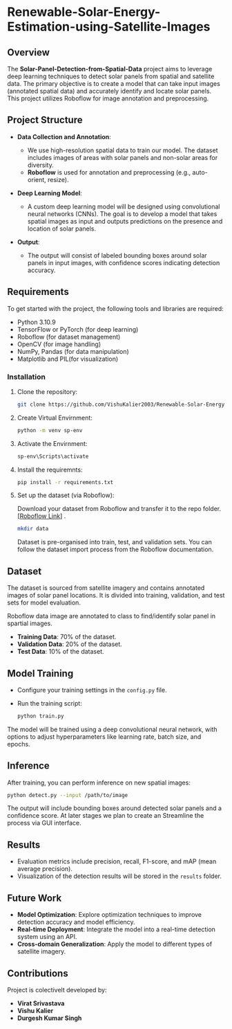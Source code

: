 # Renewable-Solar-Energy-Estimation-using-Satellite-Images

## Overview

The **Solar-Panel-Detection-from-Spatial-Data** project aims to leverage deep learning techniques to detect solar panels from spatial and satellite data. The primary objective is to create a model that can take input images (annotated spatial data) and accurately identify and locate solar panels. This project utilizes Roboflow for image annotation and preprocessing.

## Project Structure

- **Data Collection and Annotation**:
  - We use high-resolution spatial data to train our model. The dataset includes images of areas with solar panels and non-solar areas for diversity.
  - **Roboflow** is used for annotation and preprocessing (e.g., auto-orient, resize).
  
- **Deep Learning Model**:
  - A custom deep learning model will be designed using convolutional neural networks (CNNs). The goal is to develop a model that takes spatial images as input and outputs predictions on the presence and location of solar panels.
  
- **Output**:
  - The output will consist of labeled bounding boxes around solar panels in input images, with confidence scores indicating detection accuracy.

## Requirements

To get started with the project, the following tools and libraries are required:

- Python 3.10.9
- TensorFlow or PyTorch (for deep learning)
- Roboflow (for dataset management)
- OpenCV (for image handling)
- NumPy, Pandas (for data manipulation)
- Matplotlib and PIL(for visualization)

### Installation

1. Clone the repository:

   ```bash
   git clone https://github.com/VishuKalier2003/Renewable-Solar-Energy-Estimation-using-Satellite-Images
   ```

2. Create Virtual Envirnment:

   ```bash
   python -m venv sp-env
   ```

3. Activate the Envirnment:

   ```bash
   sp-env\Scripts\activate    
   ```

4. Install the requiremnts:

   ```bash
   pip install -r requirements.txt
   ```

5. Set up the dataset (via Roboflow):

   Download your dataset from Roboflow and transfer it to the repo folder. [[Roboflow Link](https://universe.roboflow.com/ml-projects-osdwj/solar-panel-detection-gm1xz)] .

   ```bash
   mkdir data
   ```

    Dataset is pre-organised into train, test, and validation sets. You can follow the dataset import process from the Roboflow documentation.

## Dataset

The dataset is sourced from satellite imagery and contains annotated images of solar panel locations. It is divided into training, validation, and test sets for model evaluation.

Roboflow data image are annotated to class to find/identify solar panel in spartial images.

- **Training Data**: 70% of the dataset.
- **Validation Data**: 20% of the dataset.
- **Test Data**: 10% of the dataset.

## Model Training

- Configure your training settings in the `config.py` file.
- Run the training script:

  ```bash
  python train.py
  ```

The model will be trained using a deep convolutional neural network, with options to adjust hyperparameters like learning rate, batch size, and epochs.

## Inference

After training, you can perform inference on new spatial images:

```bash
python detect.py --input /path/to/image
```

The output will include bounding boxes around detected solar panels and a confidence score.
At later stages we plan to create an Streamline the process via GUI interface.

## Results

- Evaluation metrics include precision, recall, F1-score, and mAP (mean average precision).
- Visualization of the detection results will be stored in the `results` folder.

## Future Work

- **Model Optimization**: Explore optimization techniques to improve detection accuracy and model efficiency.
- **Real-time Deployment**: Integrate the model into a real-time detection system using an API.
- **Cross-domain Generalization**: Apply the model to different types of satellite imagery.

## Contributions

Project is colectivelt developed by:

- **Virat Srivastava**
- **Vishu Kalier**
- **Durgesh Kumar Singh**
